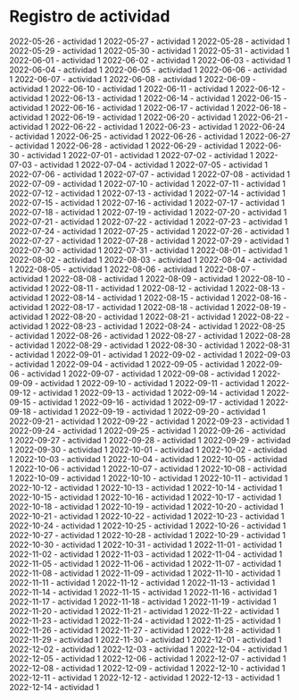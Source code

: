 # Registro de actividad
2022-05-26 - actividad 1
2022-05-27 - actividad 1
2022-05-28 - actividad 1
2022-05-29 - actividad 1
2022-05-30 - actividad 1
2022-05-31 - actividad 1
2022-06-01 - actividad 1
2022-06-02 - actividad 1
2022-06-03 - actividad 1
2022-06-04 - actividad 1
2022-06-05 - actividad 1
2022-06-06 - actividad 1
2022-06-07 - actividad 1
2022-06-08 - actividad 1
2022-06-09 - actividad 1
2022-06-10 - actividad 1
2022-06-11 - actividad 1
2022-06-12 - actividad 1
2022-06-13 - actividad 1
2022-06-14 - actividad 1
2022-06-15 - actividad 1
2022-06-16 - actividad 1
2022-06-17 - actividad 1
2022-06-18 - actividad 1
2022-06-19 - actividad 1
2022-06-20 - actividad 1
2022-06-21 - actividad 1
2022-06-22 - actividad 1
2022-06-23 - actividad 1
2022-06-24 - actividad 1
2022-06-25 - actividad 1
2022-06-26 - actividad 1
2022-06-27 - actividad 1
2022-06-28 - actividad 1
2022-06-29 - actividad 1
2022-06-30 - actividad 1
2022-07-01 - actividad 1
2022-07-02 - actividad 1
2022-07-03 - actividad 1
2022-07-04 - actividad 1
2022-07-05 - actividad 1
2022-07-06 - actividad 1
2022-07-07 - actividad 1
2022-07-08 - actividad 1
2022-07-09 - actividad 1
2022-07-10 - actividad 1
2022-07-11 - actividad 1
2022-07-12 - actividad 1
2022-07-13 - actividad 1
2022-07-14 - actividad 1
2022-07-15 - actividad 1
2022-07-16 - actividad 1
2022-07-17 - actividad 1
2022-07-18 - actividad 1
2022-07-19 - actividad 1
2022-07-20 - actividad 1
2022-07-21 - actividad 1
2022-07-22 - actividad 1
2022-07-23 - actividad 1
2022-07-24 - actividad 1
2022-07-25 - actividad 1
2022-07-26 - actividad 1
2022-07-27 - actividad 1
2022-07-28 - actividad 1
2022-07-29 - actividad 1
2022-07-30 - actividad 1
2022-07-31 - actividad 1
2022-08-01 - actividad 1
2022-08-02 - actividad 1
2022-08-03 - actividad 1
2022-08-04 - actividad 1
2022-08-05 - actividad 1
2022-08-06 - actividad 1
2022-08-07 - actividad 1
2022-08-08 - actividad 1
2022-08-09 - actividad 1
2022-08-10 - actividad 1
2022-08-11 - actividad 1
2022-08-12 - actividad 1
2022-08-13 - actividad 1
2022-08-14 - actividad 1
2022-08-15 - actividad 1
2022-08-16 - actividad 1
2022-08-17 - actividad 1
2022-08-18 - actividad 1
2022-08-19 - actividad 1
2022-08-20 - actividad 1
2022-08-21 - actividad 1
2022-08-22 - actividad 1
2022-08-23 - actividad 1
2022-08-24 - actividad 1
2022-08-25 - actividad 1
2022-08-26 - actividad 1
2022-08-27 - actividad 1
2022-08-28 - actividad 1
2022-08-29 - actividad 1
2022-08-30 - actividad 1
2022-08-31 - actividad 1
2022-09-01 - actividad 1
2022-09-02 - actividad 1
2022-09-03 - actividad 1
2022-09-04 - actividad 1
2022-09-05 - actividad 1
2022-09-06 - actividad 1
2022-09-07 - actividad 1
2022-09-08 - actividad 1
2022-09-09 - actividad 1
2022-09-10 - actividad 1
2022-09-11 - actividad 1
2022-09-12 - actividad 1
2022-09-13 - actividad 1
2022-09-14 - actividad 1
2022-09-15 - actividad 1
2022-09-16 - actividad 1
2022-09-17 - actividad 1
2022-09-18 - actividad 1
2022-09-19 - actividad 1
2022-09-20 - actividad 1
2022-09-21 - actividad 1
2022-09-22 - actividad 1
2022-09-23 - actividad 1
2022-09-24 - actividad 1
2022-09-25 - actividad 1
2022-09-26 - actividad 1
2022-09-27 - actividad 1
2022-09-28 - actividad 1
2022-09-29 - actividad 1
2022-09-30 - actividad 1
2022-10-01 - actividad 1
2022-10-02 - actividad 1
2022-10-03 - actividad 1
2022-10-04 - actividad 1
2022-10-05 - actividad 1
2022-10-06 - actividad 1
2022-10-07 - actividad 1
2022-10-08 - actividad 1
2022-10-09 - actividad 1
2022-10-10 - actividad 1
2022-10-11 - actividad 1
2022-10-12 - actividad 1
2022-10-13 - actividad 1
2022-10-14 - actividad 1
2022-10-15 - actividad 1
2022-10-16 - actividad 1
2022-10-17 - actividad 1
2022-10-18 - actividad 1
2022-10-19 - actividad 1
2022-10-20 - actividad 1
2022-10-21 - actividad 1
2022-10-22 - actividad 1
2022-10-23 - actividad 1
2022-10-24 - actividad 1
2022-10-25 - actividad 1
2022-10-26 - actividad 1
2022-10-27 - actividad 1
2022-10-28 - actividad 1
2022-10-29 - actividad 1
2022-10-30 - actividad 1
2022-10-31 - actividad 1
2022-11-01 - actividad 1
2022-11-02 - actividad 1
2022-11-03 - actividad 1
2022-11-04 - actividad 1
2022-11-05 - actividad 1
2022-11-06 - actividad 1
2022-11-07 - actividad 1
2022-11-08 - actividad 1
2022-11-09 - actividad 1
2022-11-10 - actividad 1
2022-11-11 - actividad 1
2022-11-12 - actividad 1
2022-11-13 - actividad 1
2022-11-14 - actividad 1
2022-11-15 - actividad 1
2022-11-16 - actividad 1
2022-11-17 - actividad 1
2022-11-18 - actividad 1
2022-11-19 - actividad 1
2022-11-20 - actividad 1
2022-11-21 - actividad 1
2022-11-22 - actividad 1
2022-11-23 - actividad 1
2022-11-24 - actividad 1
2022-11-25 - actividad 1
2022-11-26 - actividad 1
2022-11-27 - actividad 1
2022-11-28 - actividad 1
2022-11-29 - actividad 1
2022-11-30 - actividad 1
2022-12-01 - actividad 1
2022-12-02 - actividad 1
2022-12-03 - actividad 1
2022-12-04 - actividad 1
2022-12-05 - actividad 1
2022-12-06 - actividad 1
2022-12-07 - actividad 1
2022-12-08 - actividad 1
2022-12-09 - actividad 1
2022-12-10 - actividad 1
2022-12-11 - actividad 1
2022-12-12 - actividad 1
2022-12-13 - actividad 1
2022-12-14 - actividad 1
